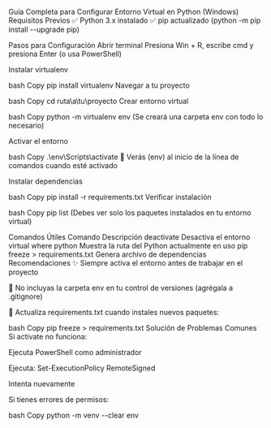 Guía Completa para Configurar Entorno Virtual en Python (Windows)
Requisitos Previos
✅ Python 3.x instalado
✅ pip actualizado (python -m pip install --upgrade pip)

Pasos para Configuración
Abrir terminal
Presiona Win + R, escribe cmd y presiona Enter (o usa PowerShell)

Instalar virtualenv

bash
Copy
pip install virtualenv
Navegar a tu proyecto

bash
Copy
cd ruta\a\tu\proyecto
Crear entorno virtual

bash
Copy
python -m virtualenv env
(Se creará una carpeta env con todo lo necesario)

Activar el entorno

bash
Copy
.\env\Scripts\activate
🔹 Verás (env) al inicio de la línea de comandos cuando esté activado

Instalar dependencias

bash
Copy
pip install -r requirements.txt
Verificar instalación

bash
Copy
pip list
(Debes ver solo los paquetes instalados en tu entorno virtual)

Comandos Útiles
Comando	Descripción
deactivate	Desactiva el entorno virtual
where python	Muestra la ruta del Python actualmente en uso
pip freeze > requirements.txt	Genera archivo de dependencias
Recomendaciones
✨ Siempre activa el entorno antes de trabajar en el proyecto

🚫 No incluyas la carpeta env en tu control de versiones (agrégala a .gitignore)

🔄 Actualiza requirements.txt cuando instales nuevos paquetes:

bash
Copy
pip freeze > requirements.txt
Solución de Problemas Comunes
Si activate no funciona:

Ejecuta PowerShell como administrador

Ejecuta: Set-ExecutionPolicy RemoteSigned

Intenta nuevamente

Si tienes errores de permisos:

bash
Copy
python -m venv --clear env